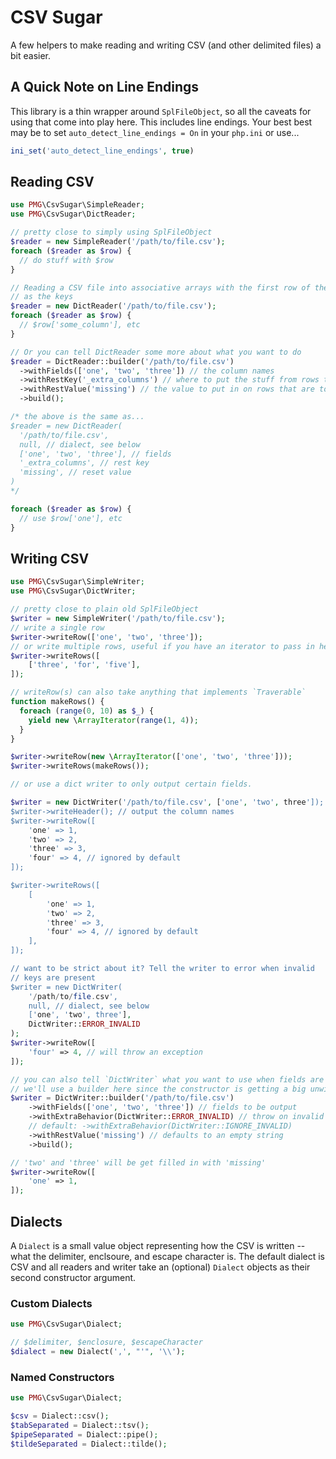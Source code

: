 # CSV Sugar

A few helpers to make reading and writing CSV (and other delimited files)
a bit easier.

## A Quick Note on Line Endings

This library is a thin wrapper around `SplFileObject`, so all the caveats for
using that come into play here. This includes line endings. Your best best may
be to set `auto_detect_line_endings = On` in your `php.ini` or use...

```php
ini_set('auto_detect_line_endings', true)
```

## Reading CSV

```php
use PMG\CsvSugar\SimpleReader;
use PMG\CsvSugar\DictReader;

// pretty close to simply using SplFileObject
$reader = new SimpleReader('/path/to/file.csv');
foreach ($reader as $row) {
  // do stuff with $row
}

// Reading a CSV file into associative arrays with the first row of the file
// as the keys
$reader = new DictReader('/path/to/file.csv');
foreach ($reader as $row) {
  // $row['some_column'], etc
}

// Or you can tell DictReader some more about what you want to do
$reader = DictReader::builder('/path/to/file.csv')
  ->withFields(['one', 'two', 'three']) // the column names
  ->withRestKey('_extra_columns') // where to put the stuff from rows that are too long
  ->withRestValue('missing') // the value to put in on rows that are too short
  ->build();

/* the above is the same as...
$reader = new DictReader(
  '/path/to/file.csv',
  null, // dialect, see below
  ['one', 'two', 'three'], // fields
  '_extra_columns', // rest key
  'missing', // reset value
)
*/

foreach ($reader as $row) {
  // use $row['one'], etc
}
```

## Writing CSV

```php
use PMG\CsvSugar\SimpleWriter;
use PMG\CsvSugar\DictWriter;

// pretty close to plain old SplFileObject
$writer = new SimpleWriter('/path/to/file.csv');
// write a single row
$writer->writeRow(['one', 'two', 'three']);
// or write multiple rows, useful if you have an iterator to pass in here
$writer->writeRows([
    ['three', 'for', 'five'],
]);

// writeRow(s) can also take anything that implements `Traverable`
function makeRows() {
  foreach (range(0, 10) as $_) {
    yield new \ArrayIterator(range(1, 4));
  }
}

$writer->writeRow(new \ArrayIterator(['one', 'two', 'three']));
$writer->writeRows(makeRows());

// or use a dict writer to only output certain fields.

$writer = new DictWriter('/path/to/file.csv', ['one', 'two', three']);
$writer->writeHeader(); // output the column names
$writer->writeRow([
    'one' => 1,
    'two' => 2,
    'three' => 3,
    'four' => 4, // ignored by default
]);

$writer->writeRows([
    [
        'one' => 1,
        'two' => 2,
        'three' => 3,
        'four' => 4, // ignored by default
    ],
]);

// want to be strict about it? Tell the writer to error when invalid
// keys are present
$writer = new DictWriter(
    '/path/to/file.csv',
    null, // dialect, see below
    ['one', 'two', three'],
    DictWriter::ERROR_INVALID
);
$writer->writeRow([
    'four' => 4, // will throw an exception
]);

// you can also tell `DictWriter` what you want to use when fields are missing
// we'll use a builder here since the constructor is getting a big unwieldy
$writer = DictWriter::builder('/path/to/file.csv')
    ->withFields(['one', 'two', 'three']) // fields to be output
    ->withExtraBehavior(DictWriter::ERROR_INVALID) // throw on invalid fields
    // default: ->withExtraBehavior(DictWriter::IGNORE_INVALID)
    ->withRestValue('missing') // defaults to an empty string
    ->build();

// 'two' and 'three' will be get filled in with 'missing'
$writer->writeRow([
    'one' => 1,
]);
```

## Dialects

A `Dialect` is a small value object representing how the CSV is written -- what
the delimiter, enclsoure, and escape character is. The default dialect is CSV
and all readers and writer take an (optional) `Dialect` objects as their second
constructor argument.

### Custom Dialects

```php
use PMG\CsvSugar\Dialect;

// $delimiter, $enclosure, $escapeCharacter
$dialect = new Dialect(',', "'", '\\');
```

### Named Constructors

```php
use PMG\CsvSugar\Dialect;

$csv = Dialect::csv();
$tabSeparated = Dialect::tsv();
$pipeSeparated = Dialect::pipe();
$tildeSeparated = Dialect::tilde();
```
